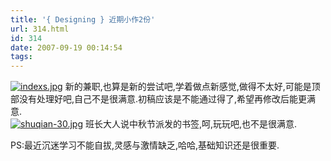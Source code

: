 ```yaml
---
title: '{ Designing } 近期小作2份'
url: 314.html
id: 314
date: 2007-09-19 00:14:54
tags:
---
```


[![indexs.jpg](http://cai13.info/blog_pic/2007/09/indexs.jpg "indexs.jpg")](http://cai13.info/blog_pic/2007/09/index.jpg) 新的兼职,也算是新的尝试吧,学着做点新感觉,做得不太好,可能是顶部没有处理好吧,自己不是很满意.初稿应该是不能通过得了,希望再修改后能更满意.   
[![shuqian-30.jpg](http://cai13.info/blog_pic/2007/09/shuqian-30.jpg "shuqian-30.jpg")](http://cai13.info/blog_pic/2007/09/shuqian.jpg) 班长大人说中秋节派发的书签,呵,玩玩吧,也不是很满意.  
  
PS:最近沉迷学习不能自拔,灵感与激情缺乏,哈哈,基础知识还是很重要.